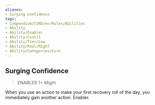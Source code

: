 ```yaml
---
aliases:
- Surging Confidence
tags:
- Compendium/CSRD/en/Rules/Abilities
- Ability
- Ability/Enabler
- Ability/Cost/1
- Ability/Tier/Low
- Ability/Pool/Might
- Ability/Categories/Cure
---
```


  
## Surging Confidence  
>ENABLER 1+  Might  
  
When you use an action to make your first recovery roll of the day, you immediately gain another action. Enabler.